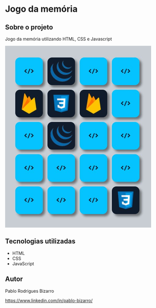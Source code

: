 # Jogo da memória

## Sobre o projeto

Jogo da memória utilizando HTML, CSS e Javascript

![Web 1](https://github.com/PRBizarro/JogoDaMemoria/blob/main/assets/images/memoria.jpg)



## Tecnologias utilizadas
- HTML
- CSS
- JavaScript



## Autor

Pablo Rodrigues Bizarro

https://www.linkedin.com/in/pablo-bizarro/

